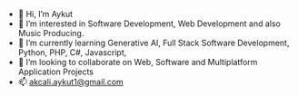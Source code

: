 - 👋 Hi, I’m Aykut
- 👀 I’m interested in Software Development, Web Development and also Music Producing.
- 🌱 I’m currently learning Generative AI, Full Stack Software Development, Python, PHP, C#, Javascript, 
- 💞️ I’m looking to collaborate on Web, Software and Multiplatform Application Projects
- 📫 akcali.aykut1@gmail.com

<!---
aakcali/aakcali is a ✨ special ✨ repository because its `README.md` (this file) appears on your GitHub profile.
You can click the Preview link to take a look at your changes.
--->
